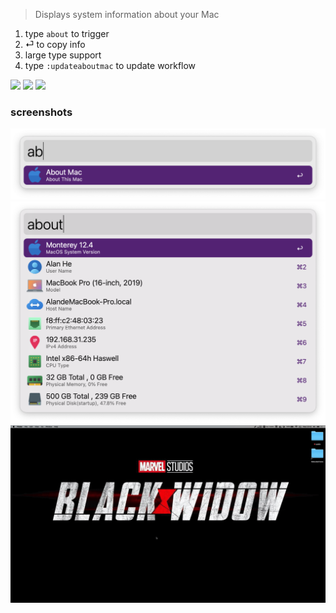 > Displays system information about your Mac

1. type `about` to trigger
2. ⏎ to copy info
3. large type support
4. type `:updateaboutmac` to update workflow


![](https://img.shields.io/badge/version-v1.5-green?style=for-the-badge)
[![](https://img.shields.io/badge/download-click-blue?style=for-the-badge)](https://github.com/alanhg/alfred-workflows/raw/master/about-mac/About%20Mac.alfredworkflow)
[![](https://img.shields.io/badge/plist-link-important?style=for-the-badge)](https://raw.githubusercontent.com/alanhg/alfred-workflows/master/about-mac/src/info.plist)


<!-- more -->

### screenshots
![](./screenshot1.png)
![](./screenshot2.png)
![](./screenshot.gif)
